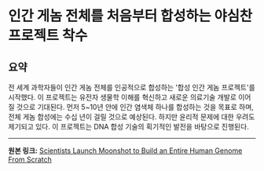 # 인간 게놈 전체를 처음부터 합성하는 야심찬 프로젝트 착수

## 요약
전 세계 과학자들이 인간 게놈 전체를 인공적으로 합성하는 '합성 인간 게놈 프로젝트'를 시작했다.  이 프로젝트는 유전자 생물학 이해를 혁신하고 새로운 의료기술 개발로 이어질 것으로 기대된다.  먼저 5~10년 안에 인간 염색체 하나를 합성하는 것을 목표로 하며, 전체 게놈 합성에는 수십 년이 걸릴 것으로 예상된다.  하지만 윤리적 문제에 대한 우려도 제기되고 있다.  이 프로젝트는 DNA 합성 기술의 획기적인 발전을 바탕으로 진행된다.

---

**원본 링크:** [Scientists Launch Moonshot to Build an Entire Human Genome From Scratch](https://singularityhub.com/2025/07/07/scientists-launch-moonshot-to-build-an-entire-human-genome-from-scratch/)
